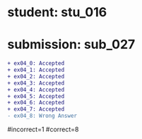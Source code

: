 # student: stu_016
# submission: sub_027

```diff
+ ex04_0: Accepted
+ ex04_1: Accepted
+ ex04_2: Accepted
+ ex04_3: Accepted
+ ex04_4: Accepted
+ ex04_5: Accepted
+ ex04_6: Accepted
+ ex04_7: Accepted
- ex04_8: Wrong Answer
```
#incorrect=1
#correct=8
